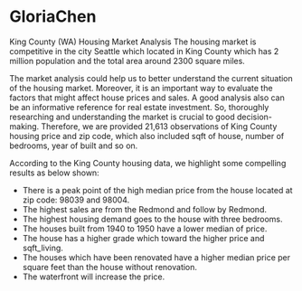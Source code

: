 # GloriaChen
King County (WA) Housing Market Analysis
The housing market is competitive in the city Seattle which located in King County which has 2 million population and the total area around 2300 square miles.

The market analysis could help us to better understand the current situation of the housing market. Moreover, it is an important way to evaluate the factors that might affect house prices and sales. A good analysis also can be an informative reference for real estate investment. So, thoroughly researching and understanding the market is crucial to good decision-making. Therefore, we are provided 21,613 observations of King County housing price and zip code, which also included sqft of house, number of bedrooms, year of built and so on.

According to the King County housing data, we highlight some compelling results as below shown:

- There is a peak point of the high median price from the house located at zip code: 98039 and 98004.
- The highest sales are from the Redmond and follow by Redmond.
- The highest housing demand goes to the house with three bedrooms.
- The houses built from 1940 to 1950 have a lower median of price.
- The house has a higher grade which toward the higher price and sqft_living.
- The houses which have been renovated have a higher median price per square feet than the house without renovation.
- The waterfront will increase the price.
